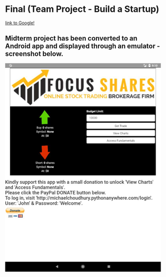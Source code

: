 # Final (Team Project - Build a Startup)

[link to Google!](http://google.com)

## Midterm project has been converted to an Android app and displayed through an emulator - screenshot below.

 ![Tux, the Linux mascot](mobile_app_share_trading_screenshot.jpg)
 
 



